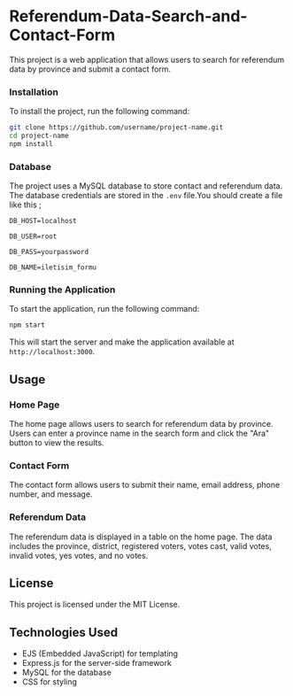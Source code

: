 # Referendum-Data-Search-and-Contact-Form
This project is a web application that allows users to search for referendum data by province and submit a contact form.

### Installation

To install the project, run the following command:

```bash
git clone https://github.com/username/project-name.git
cd project-name
npm install
```

### Database

The project uses a MySQL database to store contact and referendum data. The database credentials are stored in the `.env` file.You should create a file like this ;
```
DB_HOST=localhost 

DB_USER=root

DB_PASS=yourpassword

DB_NAME=iletisim_formu
```



### Running the Application

To start the application, run the following command:

```bash
npm start
```

This will start the server and make the application available at `http://localhost:3000`.

**Usage**
-----

### Home Page

The home page allows users to search for referendum data by province. Users can enter a province name in the search form and click the "Ara" button to view the results.

### Contact Form

The contact form allows users to submit their name, email address, phone number, and message.

### Referendum Data

The referendum data is displayed in a table on the home page. The data includes the province, district, registered voters, votes cast, valid votes, invalid votes, yes votes, and no votes.

**License**
-------

This project is licensed under the MIT License.

**Technologies Used**
-------------------

* EJS (Embedded JavaScript) for templating
* Express.js for the server-side framework
* MySQL for the database
* CSS for styling
